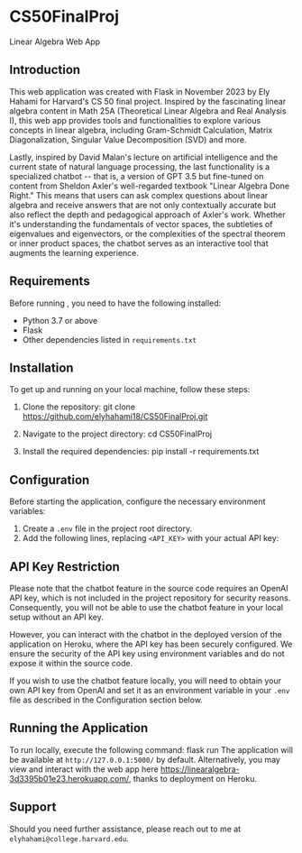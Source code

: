 # CS50FinalProj
Linear Algebra Web App
## Introduction
This web application was created with Flask in November 2023 by Ely Hahami for Harvard's CS 50 final project. Inspired by the fascinating linear algebra content in Math 25A (Theoretical Linear Algebra and Real Analysis I), this web app provides tools and functionalities to explore various concepts in linear algebra, including Gram-Schmidt Calculation, Matrix Diagonalization, Singular Value Decomposition (SVD) and more.

Lastly, inspired by David Malan's lecture on artificial intelligence and the current state of natural language processing, the last functionality is a specialized chatbot -- that is, a version of GPT 3.5 but fine-tuned on content from Sheldon Axler's well-regarded textbook "Linear Algebra Done Right." This means that users can ask complex questions about linear algebra and receive answers that are not only contextually accurate but also reflect the depth and pedagogical approach of Axler's work. Whether it's understanding the fundamentals of vector spaces, the subtleties of eigenvalues and eigenvectors, or the complexities of the spectral theorem or inner product spaces, the chatbot serves as an interactive tool that augments the learning experience.

## Requirements
Before running <the Linear Algebra Web App>, you need to have the following installed:
- Python 3.7 or above
- Flask
- Other dependencies listed in `requirements.txt`

## Installation
To get <Your App Name> up and running on your local machine, follow these steps:

1. Clone the repository: git clone <https://github.com/elyhahami18/CS50FinalProj.git>

2. Navigate to the project directory: cd CS50FinalProj

3. Install the required dependencies: pip install -r requirements.txt


## Configuration
Before starting the application, configure the necessary environment variables:

1. Create a `.env` file in the project root directory.
2. Add the following lines, replacing `<API_KEY>` with your actual API key:

## API Key Restriction
Please note that the chatbot feature in the source code requires an OpenAI API key, which is not included in the project repository for security reasons. Consequently, you will not be able to use the chatbot feature in your local setup without an API key.

However, you can interact with the chatbot in the deployed version of the application on Heroku, where the API key has been securely configured. We ensure the security of the API key using environment variables and do not expose it within the source code.

If you wish to use the chatbot feature locally, you will need to obtain your own API key from OpenAI and set it as an environment variable in your `.env` file as described in the Configuration section below.

## Running the Application
To run <the Linear Algebra Web App> locally, execute the following command: flask run
The application will be available at `http://127.0.0.1:5000/` by default.
Alternatively, you may view and interact with the web app here <https://linearalgebra-3d3395b01e23.herokuapp.com/>, thanks to deployment on Heroku. 

## Support
Should you need further assistance, please reach out to me at `elyhahami@college.harvard.edu`.



